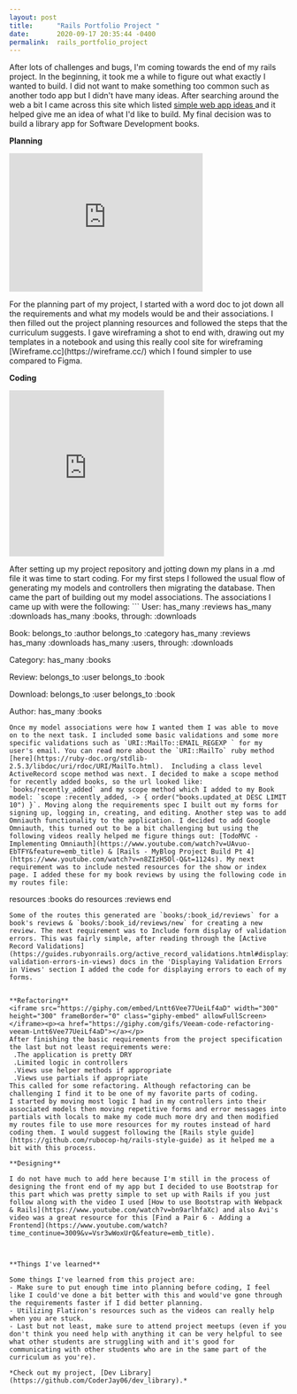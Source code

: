 ```yaml
---
layout: post
title:      "Rails Portfolio Project "
date:       2020-09-17 20:35:44 -0400
permalink:  rails_portfolio_project
---
```




After lots of challenges and bugs, I'm coming towards the end of my rails project. In the beginning, it took me a while to figure out what exactly I wanted to build. I did not want to make something too common such as another todo app but I didn't have many ideas. After searching around the web a bit I came across this site which listed [simple web app ideas ](https://flaviocopes.com/sample-app-ideas/#a-book-database) and it helped give me an idea of what I'd like to build. My final decision was to build a library app for Software Development books. 


**Planning**
<iframe src="https://giphy.com/embed/ggX0rPlSMJZIQYHon6" width="350" height="250" frameBorder="0" class="giphy-embed" allowFullScreen></iframe><p><a href="https://giphy.com/gifs/memecandy-ggX0rPlSMJZIQYHon6"></a></p>
For the planning part of my project, I started with a word doc to jot down all the requirements and what my models would be and their associations. I then filled out the project planning resources and followed the steps that the curriculum suggests. I gave wireframing a shot to end with, drawing out my templates in a notebook and using this really cool site for wireframing [Wireframe.cc](https://wireframe.cc/) which I found simpler to use compared to Figma.

**Coding**
<iframe src="https://giphy.com/embed/3oKIPnAiaMCws8nOsE" width="280" height="300" frameBorder="0" class="giphy-embed" allowFullScreen></iframe><p><a href="https://giphy.com/gifs/cat-kitten-computer-3oKIPnAiaMCws8nOsE"></a></p>
After setting up my project repository and jotting down my plans in a .md file it was time to start coding. For my first steps I followed the usual flow of generating my models and controllers then migrating the database. Then came the part of building out my model associations. The associations I came up with were the following:
```
User:
  has_many :reviews
  has_many :downloads
  has_many :books, through: :downloads
	
Book:
   belongs_to :author
   belongs_to :category
   has_many :reviews
   has_many :downloads
   has_many :users, through: :downloads
	 
Category:
  has_many :books
	
Review:
  belongs_to :user
  belongs_to :book
	
Download:
  belongs_to :user
  belongs_to :book
	
Author:
  has_many :books	
```
Once my model associations were how I wanted them I was able to move on to the next task. I included some basic validations and some more specific validations such as `URI::MailTo::EMAIL_REGEXP ` for my user's email. You can read more about the `URI::MailTo` ruby method  [here](https://ruby-doc.org/stdlib-2.5.3/libdoc/uri/rdoc/URI/MailTo.html).  Including a class level ActiveRecord scope method was next. I decided to make a scope method for recently added books, so the url looked like: `books/recently_added` and my scope method which I added to my Book model: `scope :recently_added, -> { order("books.updated_at DESC LIMIT 10") }`. Moving along the requirements spec I built out my forms for signing up, logging in, creating, and editing. Another step was to add Omniauth functionality to the application. I decided to add Google Omniauth, this turned out to be a bit challenging but using the following videos really helped me figure things out: [TodoMVC - Implementing Omniauth](https://www.youtube.com/watch?v=UAvuo-EbTFY&feature=emb_title) & [Rails - MyBlog Project Build Pt 4](https://www.youtube.com/watch?v=n8ZIzH5Ol-Q&t=1124s). My next requirement was to include nested resources for the show or index page. I added these for my book reviews by using the following code in my routes file:
```
  resources :books do 
    resources :reviews
  end
```
Some of the routes this generated are `books/:book_id/reviews` for a book's reviews & `books/:book_id/reviews/new` for creating a new review. The next requirement was to Include form display of validation errors. This was fairly simple, after reading through the [Active Record Validations](https://guides.rubyonrails.org/active_record_validations.html#displaying-validation-errors-in-views) docs in the 'Displaying Validation Errors in Views' section I added the code for displaying errors to each of my forms. 


**Refactoring**
<iframe src="https://giphy.com/embed/Lntt6Vee77UeiLf4aD" width="300" height="300" frameBorder="0" class="giphy-embed" allowFullScreen></iframe><p><a href="https://giphy.com/gifs/Veeam-code-refactoring-veeam-Lntt6Vee77UeiLf4aD"></a></p>
After finishing the basic requirements from the project specification the last but not least requirements were:
 .The application is pretty DRY
 .Limited logic in controllers
 .Views use helper methods if appropriate
 .Views use partials if appropriate
This called for some refactoring. Although refactoring can be challenging I find it to be one of my favorite parts of coding. 
I started by moving most logic I had in my controllers into their associated models then moving repetitive forms and error messages into partials with locals to make my code much more dry and then modified my routes file to use more resources for my routes instead of hard coding them. I would suggest following the [Rails style guide](https://github.com/rubocop-hq/rails-style-guide) as it helped me a bit with this process.

**Designing**

I do not have much to add here because I'm still in the process of designing the front end of my app but I decided to use Bootstrap for this part which was pretty simple to set up with Rails if you just follow along with the video I used [How to use Bootstrap with Webpack & Rails](https://www.youtube.com/watch?v=bn9arlhfaXc) and also Avi's video was a great resource for this [Find a Pair 6 - Adding a Frontend](https://www.youtube.com/watch?time_continue=3009&v=Vsr3wWoxUrQ&feature=emb_title).



**Things I've learned**

Some things I've learned from this project are: 
- Make sure to put enough time into planning before coding, I feel like I could've done a bit better with this and would've gone through the requirements faster if I did better planning. 
- Utilizing Flatiron's resources such as the videos can really help when you are stuck.
- Last but not least, make sure to attend project meetups (even if you don't think you need help with anything it can be very helpful to see what other students are struggling with and it's good for communicating with other students who are in the same part of the curriculum as you're).

*Check out my project, [Dev Library](https://github.com/CoderJay06/dev_library).*
